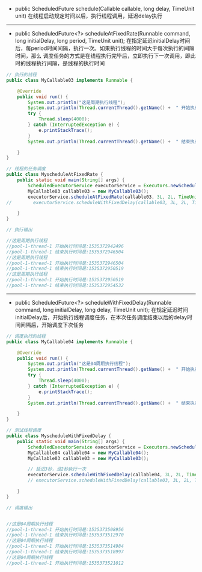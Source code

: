 - public <V> ScheduledFuture<V> schedule(Callable<V> callable,
                                             long delay, TimeUnit unit)
在线程启动规定时间以后，执行线程调用，延迟delay执行
---
- public ScheduledFuture<?> scheduleAtFixedRate(Runnable command,
                                                  long initialDelay,
                                                  long period,
                                                  TimeUnit unit);
在指定延迟initialDelay时间后，每period时间间隔，执行一次。如果执行线程的时间大于每次执行的间隔时间，那么
调度任务的方式是在线程执行完毕后，立即执行下一次调用，即此时的线程执行间隔，是线程的执行时间
```java
// 执行的线程
public class MyCallable03 implements Runnable {

    @Override
    public void run() {
        System.out.println("这是周期执行线程");
        System.out.println(Thread.currentThread().getName() +  " 开始执行时间是:" + System.currentTimeMillis());
        try {
            Thread.sleep(4000);
        } catch (InterruptedException e) {
            e.printStackTrace();
        }
        System.out.println(Thread.currentThread().getName() +  " 结束执行时间是:" + System.currentTimeMillis());

    }
}

// 线程的任务调度
public class MyscheduleAtFixedRate {
    public static void main(String[] args) {
        ScheduledExecutorService executorService = Executors.newScheduledThreadPool(2);
        MyCallable03 callable03 = new MyCallable03();
        executorService.scheduleAtFixedRate(callable03, 3L, 2L, TimeUnit.SECONDS);
//        executorService.scheduleWithFixedDelay(callable03, 3L, 2L, TimeUnit.SECONDS);

    }
}

// 执行输出

//这是周期执行线程
//pool-1-thread-1 开始执行时间是:1535372942496
//pool-1-thread-1 结束执行时间是:1535372946504
//这是周期执行线程
//pool-1-thread-1 开始执行时间是:1535372946504
//pool-1-thread-1 结束执行时间是:1535372950519
//这是周期执行线程
//pool-1-thread-1 开始执行时间是:1535372950519
//pool-1-thread-1 结束执行时间是:1535372954532
```

---
- public ScheduledFuture<?> scheduleWithFixedDelay(Runnable command,
                                                     long initialDelay,
                                                     long delay,
                                                     TimeUnit unit);
在规定延迟时间initialDelay后，开始执行线程调度任务，在本次任务调度结束以后的delay时间间隔后，开始调度下次任务
```java
// 调度执行的线程
public class MyCallable04 implements Runnable {

    @Override
    public void run() {
        System.out.println("这是04周期执行线程");
        System.out.println(Thread.currentThread().getName() +  " 开始执行时间是:" + System.currentTimeMillis());
        try {
            Thread.sleep(4000);
        } catch (InterruptedException e) {
            e.printStackTrace();
        }
        System.out.println(Thread.currentThread().getName() +  " 结束执行时间是:" + System.currentTimeMillis());

    }
}

// 测试线程调度
public class MyscheduleWithFixedDelay {
    public static void main(String[] args) {
        ScheduledExecutorService executorService = Executors.newScheduledThreadPool(2);
        MyCallable04 callable04 = new MyCallable04();
        MyCallable03 callable03 = new MyCallable03();

        // 延迟3秒，没2秒执行一次
        executorService.scheduleWithFixedDelay(callable04, 3L, 2L, TimeUnit.SECONDS);
        // executorService.scheduleWithFixedDelay(callable03, 3L, 2L, TimeUnit.SECONDS);

    }
}

// 调度输出


//这是04周期执行线程
//pool-1-thread-1 开始执行时间是:1535373508956
//pool-1-thread-1 结束执行时间是:1535373512970
//这是04周期执行线程
//pool-1-thread-1 开始执行时间是:1535373514984
//pool-1-thread-1 结束执行时间是:1535373518997
//这是04周期执行线程
//pool-1-thread-1 开始执行时间是:1535373521012
```
                                                     
                                                  
